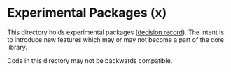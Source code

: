 # Experimental Packages (x)

This directory holds experimental packages ([decision record](../docs/decisions/2024-07-09-experimental-changes)).
The intent is to introduce new features which may or may not become a part of the core library.

Code in this directory may not be backwards compatible. 
